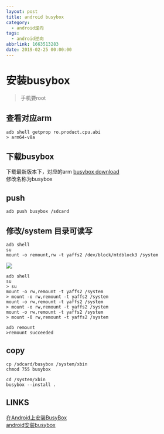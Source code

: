 ```yaml
---
layout: post
title: android busybox
category: 
  - android逆向
tags: 
  - android逆向
abbrlink: 1663513283
date: 2019-02-25 00:00:00
---
```


# 安装busybox
> 手机要root

## 查看对应arm
	adb shell getprop ro.product.cpu.abi
	> arm64-v8a

## 下载busybox

下载最新版本下，对应的arm
[busybox download](http://www.busybox.net/downloads/binaries)  
修改名称为busybox

## push

	adb push busybox /sdcard

## 修改/system 目录可读写

	adb shell
	su
	mount -o remount,rw -t yaffs2 /dev/block/mtdblock3 /system

![](https://coding.net/u/tea9/p/image/git/raw/master/blog_img/28/01.png)

	adb shell 
	su
	> su
	mount -o rw,remount -t yaffs2 /system
	> mount -o rw,remount -t yaffs2 /system
	mount -o rw,remount -t yaffs2 /system
	> mount -o rw,remount -t yaffs2 /system
	mount -o rw,remount -t yaffs2 /system
	> mount -0 rw,remount -t yaffs2 /system

	adb remount
	>remount succeeded

## copy
	cp /sdcard/busybox /system/xbin
	chmod 755 busybox

	cd /system/xbin
	busybox --install .

## LINKS

[在Android上安装BusyBox](https://blog.csdn.net/hp910315/article/details/79510223)  
[android安装busybox](https://www.cnblogs.com/shamoguzhou/p/6233407.html)  
